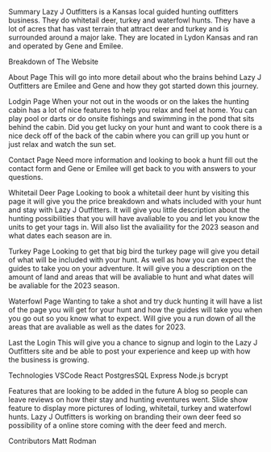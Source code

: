 Summary
Lazy J Outfitters is a Kansas local guided hunting outfitters business. They do whitetail deer, turkey and waterfowl hunts. They have a lot of acres that has vast terrain that attract deer and turkey and is surrounded around a major lake. They are located in Lydon Kansas and ran and operated by Gene and Emilee.

Breakdown of The Website

About Page
This will go into more detail about who the brains behind Lazy J Outfitters are Emilee and Gene and how they got started down this journey. 

Lodgin Page 
When your not out in the woods or on the lakes the hunting cabin has a lot of nice features to help you relax and feel at home. You can play pool or darts or do onsite fishings and swimming in the pond that sits behind the cabin. Did you get lucky on your hunt and want to cook there is a nice deck off of the back of the cabin where you can grill up you hunt or just relax and watch the sun set.

Contact Page 
Need more information and looking to book a hunt fill out the contact form and Gene or Emilee will get back to you with answers to your questions.

Whitetail Deer Page
Looking to book a whitetail deer hunt by visiting this page it will give you the price breakdown and whats included with your hunt and stay with Lazy J Outfitters. It will give you little description about the hunting possibilities that you will have avaliable to you and let you know the units to get your tags in. Will also list the avaliaility for the 2023 season and what dates each season are in. 

Turkey Page
Looking to get that big bird the turkey page will give you detail of what will be included with your hunt. As well as how you can expect the guides to take you on your adventure. It will give you a description on the amount of land and areas that will be avaliable to hunt and what dates will be avaliable for the 2023 season. 

Waterfowl Page
Wanting to take a shot and try duck hunting it will have a list of the page you will get for your hunt and how the guides will take you when you go out so you know what to expect. Will give you a run down of all the areas that are avaliable as well as the dates for 2023.

Last the Login 
This will give you a chance to signup and login to the Lazy J Outfitters site and be able to post your experience and keep up with how the business is growing.

Technologies
VSCode
React
PostgresSQL
Express
Node.js
bcrypt

Features that are looking to be added in the future
A blog so people can leave reviews on how their stay and hunting eventures went. 
Slide show feature to display more pictures of loding, whitetail, turkey and waterfowl hunts.
Lazy J Outfitters is working on branding their own deer feed so possibility of a online store coming with the deer feed and merch.

Contributors
Matt Rodman